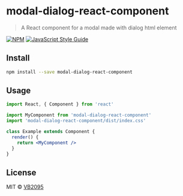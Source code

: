 # modal-dialog-react-component

> A React component for a modal made with dialog html element

[![NPM](https://img.shields.io/npm/v/modal-dialog-react-component.svg)](https://www.npmjs.com/package/modal-dialog-react-component) [![JavaScript Style Guide](https://img.shields.io/badge/code_style-standard-brightgreen.svg)](https://standardjs.com)

## Install

```bash
npm install --save modal-dialog-react-component
```

## Usage

```jsx
import React, { Component } from 'react'

import MyComponent from 'modal-dialog-react-component'
import 'modal-dialog-react-component/dist/index.css'

class Example extends Component {
  render() {
    return <MyComponent />
  }
}
```

## License

MIT © [VB2095](https://github.com/VB2095)
